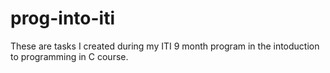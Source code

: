 # prog-into-iti
 These are tasks I created during my ITI 9 month program in the intoduction to programming in C course.
